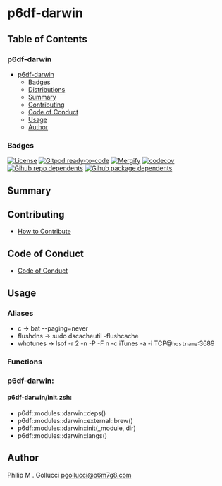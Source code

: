 # p6df-darwin

## Table of Contents


### p6df-darwin
- [p6df-darwin](#p6df-darwin)
  - [Badges](#badges)
  - [Distributions](#distributions)
  - [Summary](#summary)
  - [Contributing](#contributing)
  - [Code of Conduct](#code-of-conduct)
  - [Usage](#usage)
  - [Author](#author)

### Badges

[![License](https://img.shields.io/badge/License-Apache%202.0-yellowgreen.svg)](https://opensource.org/licenses/Apache-2.0)
[![Gitpod ready-to-code](https://img.shields.io/badge/Gitpod-ready--to--code-blue?logo=gitpod)](https://gitpod.io/#https://github.com/p6m7g8/p6df-darwin)
[![Mergify](https://img.shields.io/endpoint.svg?url=https://gh.mergify.io/badges/p6m7g8/p6df-darwin/&style=flat)](https://mergify.io)
[![codecov](https://codecov.io/gh/p6m7g8/p6df-darwin/branch/master/graph/badge.svg?token=14Yj1fZbew)](https://codecov.io/gh/p6m7g8/p6df-darwin)
[![Gihub repo dependents](https://badgen.net/github/dependents-repo/p6m7g8/p6df-darwin)](https://github.com/p6m7g8/p6df-darwin/network/dependents?dependent_type=REPOSITORY)
[![Gihub package dependents](https://badgen.net/github/dependents-pkg/p6m7g8/p6df-darwin)](https://github.com/p6m7g8/p6df-darwin/network/dependents?dependent_type=PACKAGE)

## Summary

## Contributing

- [How to Contribute](CONTRIBUTING.md)

## Code of Conduct

- [Code of Conduct](https://github.com/p6m7g8/.github/blob/master/CODE_OF_CONDUCT.md)

## Usage


### Aliases

- c -> bat --paging=never
- flushdns -> sudo dscacheutil -flushcache
- whotunes -> lsof -r 2 -n -P -F n -c iTunes -a -i TCP@`hostname`:3689

### Functions

### p6df-darwin:

#### p6df-darwin/init.zsh:

- p6df::modules::darwin::deps()
- p6df::modules::darwin::external::brew()
- p6df::modules::darwin::init(_module, dir)
- p6df::modules::darwin::langs()



## Author

Philip M . Gollucci <pgollucci@p6m7g8.com>
